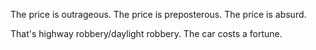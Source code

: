 
The price is outrageous.
The price is preposterous.
The price is absurd.

That's highway robbery/daylight robbery.
The car costs a fortune.